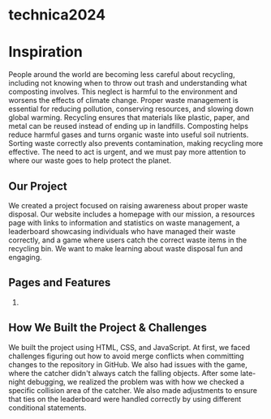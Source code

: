 # technica2024

# Inspiration
People around the world are becoming less careful about recycling, including not knowing when to throw out trash and understanding what composting involves. This neglect is harmful to the environment and worsens the effects of climate change. Proper waste management is essential for reducing pollution, conserving resources, and slowing down global warming. Recycling ensures that materials like plastic, paper, and metal can be reused instead of ending up in landfills. Composting helps reduce harmful gases and turns organic waste into useful soil nutrients. Sorting waste correctly also prevents contamination, making recycling more effective. The need to act is urgent, and we must pay more attention to where our waste goes to help protect the planet.

## Our Project

We created a project focused on raising awareness about proper waste disposal. Our website includes a homepage with our mission, a resources page with links to information and statistics on waste management, a leaderboard showcasing individuals who have managed their waste correctly, and a game where users catch the correct waste items in the recycling bin. We want to make learning about waste disposal fun and engaging.

## Pages and Features
1. 

## How We Built the Project & Challenges
We built the project using HTML, CSS, and JavaScript. At first, we faced challenges figuring out how to avoid merge conflicts when committing changes to the repository in GitHub. We also had issues with the game, where the catcher didn't always catch the falling objects. After some late-night debugging, we realized the problem was with how we checked a specific collision area of the catcher. We also made adjustments to ensure that ties on the leaderboard were handled correctly by using different conditional statements.
